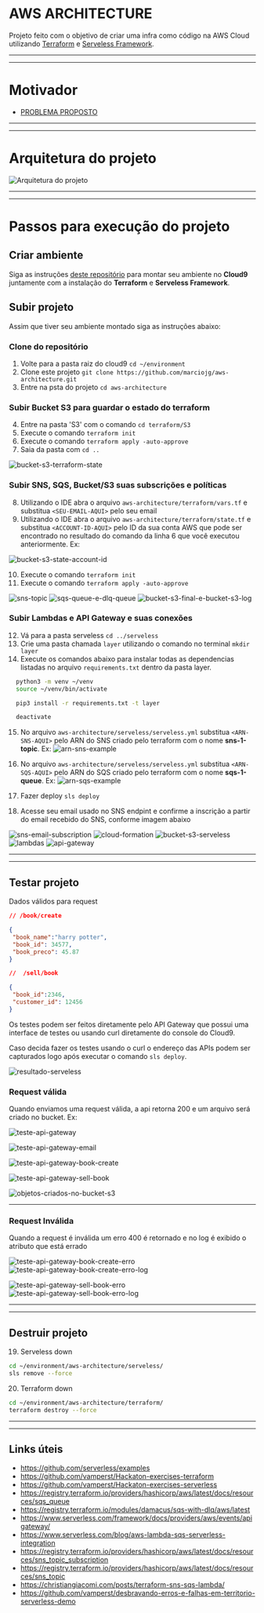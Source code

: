 # AWS ARCHITECTURE

Projeto feito com o objetivo de criar uma infra como código na AWS Cloud utilizando [Terraform](https://www.terraform.io) e [Serveless Framework](https://www.serverless.com).

---
---
# Motivador

- [PROBLEMA PROPOSTO](./DESAFIO_PROPOSTO.pdf)

---
---
# Arquitetura do projeto

![Arquitetura do projeto](./imgs/aws-cloud-architecture.PNG)

---
---

# Passos para execução do projeto

## Criar ambiente

Siga as instruções [deste repositório](https://github.com/vamperst/Hackaton-exercises-terraform/tree/master/Setup%20e%20Configura%C3%A7%C3%A3o) para montar seu ambiente no **Cloud9** juntamente com a instalação do **Terraform** e **Serveless Framework**.

## Subir projeto

Assim que tiver seu ambiente montado siga as instruções abaixo:

### Clone do repositório

1. Volte para a pasta raiz do cloud9 `cd ~/environment`
2. Clone este projeto `git clone https://github.com/marciojg/aws-architecture.git`
3. Entre na psta do projeto `cd aws-architecture`


### Subir Bucket S3 para guardar o estado do terraform

4. Entre na pasta 'S3' com o comando `cd terraform/S3`
5. Execute o comando `terraform init`
6. Execute o comando `terraform apply -auto-approve`
7. Saia da pasta com `cd ..`

![bucket-s3-terraform-state](./imgs/bucket-s3-terraform-state.PNG)

### Subir SNS, SQS, Bucket/S3 suas subscrições e políticas

8. Utilizando o IDE abra o arquivo `aws-architecture/terraform/vars.tf` e substitua `<SEU-EMAIL-AQUI>` pelo seu email
9. Utilizando o IDE abra o arquivo `aws-architecture/terraform/state.tf` e substitua `<ACCOUNT-ID-AQUI>` pelo ID da sua conta AWS que pode ser encontrado no resultado do comando da linha 6 que você executou anteriormente. Ex:

![bucket-s3-state-account-id](./imgs/bucket-s3-state-account-id.PNG)

10. Execute o comando `terraform init`
11. Execute o comando `terraform apply -auto-approve`

![sns-topic](./imgs/sns-topic.PNG)
![sqs-queue-e-dlq-queue](./imgs/sqs-queue-e-dlq-queue.PNG)
![bucket-s3-final-e-bucket-s3-log](./imgs/bucket-s3-final-e-bucket-s3-log.PNG)

### Subir Lambdas e API Gateway e suas conexões

12. Vá para a pasta serveless `cd ../serveless`
13. Crie uma pasta chamada `layer` utilizando o comando no terminal `mkdir layer`
14. Execute os comandos abaixo para instalar todas as dependencias listadas no arquivo `requirements.txt` dentro da pasta layer.

```bash
  python3 -m venv ~/venv
  source ~/venv/bin/activate

  pip3 install -r requirements.txt -t layer

  deactivate
```

15. No arquivo `aws-architecture/serveless/serveless.yml` substitua `<ARN-SNS-AQUI>` pelo ARN do SNS criado pelo terraform com o nome **sns-1-topic**. Ex:
![arn-sns-example](./imgs/arn-sns-example.PNG)

16. No arquivo `aws-architecture/serveless/serveless.yml` substitua `<ARN-SQS-AQUI>` pelo ARN do SQS criado pelo terraform com o nome **sqs-1-queue**. Ex:
![arn-sqs-example](./imgs/arn-sqs-example.PNG)


17. Fazer deploy `sls deploy`
18. Acesse seu email usado no SNS endpint e confirme a inscrição a partir do email recebido do SNS, conforme imagem abaixo

![sns-email-subscription](./imgs/sns-email-subscription.PNG)
![cloud-formation](./imgs/cloud-formation.PNG)
![bucket-s3-serveless](./imgs/bucket-s3-serveless.PNG)
![lambdas](./imgs/lambdas.PNG)
![api-gateway](./imgs/api-gateway.PNG)

---
---

## Testar projeto

Dados válidos para request

```json
// /book/create

{
 "book_name":"harry potter",
 "book_id": 34577,
 "book_preco": 45.87
}
```

```json
//  /sell/book

{
 "book_id":2346,
 "customer_id": 12456
}
```

Os testes podem ser feitos diretamente pelo API Gateway que possui uma interface de testes ou usando curl diretamente do console do Cloud9.

Caso decida fazer os testes usando o curl o endereço das APIs podem ser capturados logo após executar o comando `sls deploy`.

![resultado-serveless](./imgs/resultado-serveless.PNG)

### Request válida

Quando enviamos uma request válida, a api retorna 200 e um arquivo será criado no bucket. Ex:

![teste-api-gateway](./imgs/teste-api-gateway.PNG)

![teste-api-gateway-email](./imgs/teste-api-gateway-email.PNG)

![teste-api-gateway-book-create](./imgs/teste-api-gateway-book-create.PNG)

![teste-api-gateway-sell-book](./imgs/teste-api-gateway-sell-book.PNG)

![objetos-criados-no-bucket-s3](./imgs/objetos-criados-no-bucket-s3.PNG)

---

### Request Inválida

Quando a request é inválida um erro 400 é retornado e no log é exibido o atributo que está errado

![teste-api-gateway-book-create-erro](./imgs/teste-api-gateway-book-create-erro.PNG)
![teste-api-gateway-book-create-erro-log](./imgs/teste-api-gateway-book-create-erro-log.PNG)

![teste-api-gateway-sell-book-erro](./imgs/teste-api-gateway-sell-book-erro.PNG)
![teste-api-gateway-sell-book-erro-log](./imgs/teste-api-gateway-sell-book-erro-log.PNG)

---
---
## Destruir projeto

19. Serveless down

```bash
cd ~/environment/aws-architecture/serveless/
sls remove --force
```

20. Terraform down

```bash
cd ~/environment/aws-architecture/terraform/
terraform destroy --force
```
---
---

## Links úteis

- https://github.com/serverless/examples
- https://github.com/vamperst/Hackaton-exercises-terraform
- https://github.com/vamperst/Hackaton-exercises-serverless
- https://registry.terraform.io/providers/hashicorp/aws/latest/docs/resources/sqs_queue
- https://registry.terraform.io/modules/damacus/sqs-with-dlq/aws/latest
- https://www.serverless.com/framework/docs/providers/aws/events/apigateway/
- https://www.serverless.com/blog/aws-lambda-sqs-serverless-integration
- https://registry.terraform.io/providers/hashicorp/aws/latest/docs/resources/sns_topic_subscription
- https://registry.terraform.io/providers/hashicorp/aws/latest/docs/resources/sns_topic
- https://christiangiacomi.com/posts/terraform-sns-sqs-lambda/
- https://github.com/vamperst/desbravando-erros-e-falhas-em-territorio-serverless-demo
